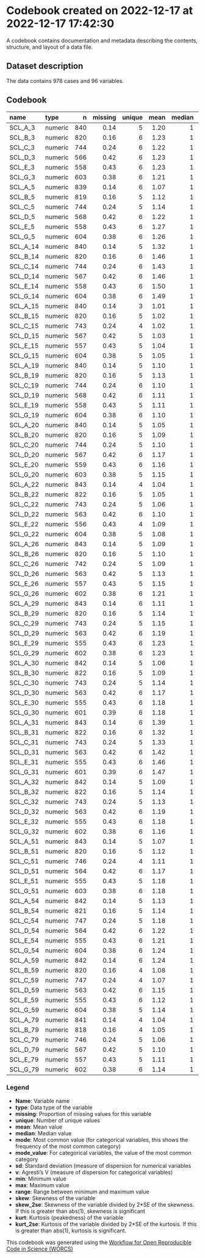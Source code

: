Codebook created on 2022-12-17 at 2022-12-17 17:42:30
================

A codebook contains documentation and metadata describing the contents,
structure, and layout of a data file.

## Dataset description

The data contains 978 cases and 96 variables.

## Codebook

| name      | type    |   n | missing | unique | mean | median | mode |   sd | min | max | range |  skew | skew_2se |   kurt | kurt_2se |
|:----------|:--------|----:|--------:|-------:|-----:|-------:|-----:|-----:|----:|----:|------:|------:|---------:|-------:|---------:|
| SCL_A\_3  | numeric | 840 |    0.14 |      5 | 1.20 |      1 |    1 | 0.48 |   1 |   4 |     3 |  2.49 |    14.74 |   6.20 |    18.40 |
| SCL_B\_3  | numeric | 820 |    0.16 |      6 | 1.23 |      1 |    1 | 0.56 |   1 |   5 |     4 |  2.82 |    16.51 |   9.02 |    26.44 |
| SCL_C\_3  | numeric | 744 |    0.24 |      6 | 1.22 |      1 |    1 | 0.55 |   1 |   5 |     4 |  2.90 |    16.19 |   9.31 |    26.00 |
| SCL_D\_3  | numeric | 566 |    0.42 |      6 | 1.23 |      1 |    1 | 0.60 |   1 |   5 |     4 |  3.34 |    16.27 |  12.99 |    31.67 |
| SCL_E\_3  | numeric | 558 |    0.43 |      6 | 1.23 |      1 |    1 | 0.55 |   1 |   5 |     4 |  2.94 |    14.21 |  10.32 |    25.00 |
| SCL_G\_3  | numeric | 603 |    0.38 |      6 | 1.21 |      1 |    1 | 0.56 |   1 |   5 |     4 |  3.19 |    16.03 |  11.51 |    28.96 |
| SCL_A\_5  | numeric | 839 |    0.14 |      6 | 1.07 |      1 |    1 | 0.33 |   1 |   5 |     4 |  6.01 |    35.62 |  47.34 |   140.37 |
| SCL_B\_5  | numeric | 819 |    0.16 |      5 | 1.12 |      1 |    1 | 0.41 |   1 |   4 |     3 |  3.80 |    22.22 |  15.64 |    45.83 |
| SCL_C\_5  | numeric | 744 |    0.24 |      5 | 1.14 |      1 |    1 | 0.43 |   1 |   4 |     3 |  3.82 |    21.30 |  17.43 |    48.69 |
| SCL_D\_5  | numeric | 568 |    0.42 |      6 | 1.22 |      1 |    1 | 0.56 |   1 |   5 |     4 |  3.01 |    14.67 |  10.03 |    24.51 |
| SCL_E\_5  | numeric | 558 |    0.43 |      6 | 1.27 |      1 |    1 | 0.69 |   1 |   5 |     4 |  2.95 |    14.24 |   9.00 |    21.79 |
| SCL_G\_5  | numeric | 604 |    0.38 |      6 | 1.26 |      1 |    1 | 0.61 |   1 |   5 |     4 |  2.86 |    14.38 |   9.41 |    23.70 |
| SCL_A\_14 | numeric | 840 |    0.14 |      5 | 1.32 |      1 |    1 | 0.58 |   1 |   4 |     3 |  1.95 |    11.58 |   4.16 |    12.33 |
| SCL_B\_14 | numeric | 820 |    0.16 |      6 | 1.46 |      1 |    1 | 0.76 |   1 |   5 |     4 |  1.83 |    10.70 |   3.25 |     9.53 |
| SCL_C\_14 | numeric | 744 |    0.24 |      6 | 1.43 |      1 |    1 | 0.75 |   1 |   5 |     4 |  2.14 |    11.92 |   5.23 |    14.60 |
| SCL_D\_14 | numeric | 567 |    0.42 |      6 | 1.46 |      1 |    1 | 0.79 |   1 |   5 |     4 |  2.01 |     9.81 |   4.28 |    10.44 |
| SCL_E\_14 | numeric | 558 |    0.43 |      6 | 1.50 |      1 |    1 | 0.84 |   1 |   5 |     4 |  1.97 |     9.50 |   3.92 |     9.50 |
| SCL_G\_14 | numeric | 604 |    0.38 |      6 | 1.49 |      1 |    1 | 0.78 |   1 |   5 |     4 |  1.82 |     9.13 |   3.26 |     8.21 |
| SCL_A\_15 | numeric | 840 |    0.14 |      3 | 1.01 |      1 |    1 | 0.08 |   1 |   2 |     1 | 11.68 |    69.25 | 134.68 |   399.57 |
| SCL_B\_15 | numeric | 820 |    0.16 |      5 | 1.02 |      1 |    1 | 0.17 |   1 |   4 |     3 | 11.54 |    67.59 | 161.33 |   472.95 |
| SCL_C\_15 | numeric | 743 |    0.24 |      4 | 1.02 |      1 |    1 | 0.16 |   1 |   4 |     3 | 11.44 |    63.79 | 166.65 |   465.17 |
| SCL_D\_15 | numeric | 567 |    0.42 |      5 | 1.03 |      1 |    1 | 0.22 |   1 |   4 |     3 |  8.81 |    42.95 |  91.03 |   222.20 |
| SCL_E\_15 | numeric | 557 |    0.43 |      5 | 1.04 |      1 |    1 | 0.24 |   1 |   4 |     3 |  7.64 |    36.90 |  67.50 |   163.32 |
| SCL_G\_15 | numeric | 604 |    0.38 |      5 | 1.05 |      1 |    1 | 0.32 |   1 |   4 |     3 |  6.96 |    34.98 |  52.58 |   132.42 |
| SCL_A\_19 | numeric | 840 |    0.14 |      5 | 1.10 |      1 |    1 | 0.34 |   1 |   4 |     3 |  4.15 |    24.57 |  20.41 |    60.54 |
| SCL_B\_19 | numeric | 820 |    0.16 |      5 | 1.13 |      1 |    1 | 0.44 |   1 |   4 |     3 |  3.70 |    21.65 |  14.58 |    42.75 |
| SCL_C\_19 | numeric | 744 |    0.24 |      6 | 1.10 |      1 |    1 | 0.39 |   1 |   5 |     4 |  5.10 |    28.47 |  32.80 |    91.62 |
| SCL_D\_19 | numeric | 568 |    0.42 |      6 | 1.11 |      1 |    1 | 0.41 |   1 |   5 |     4 |  4.81 |    23.48 |  28.38 |    69.33 |
| SCL_E\_19 | numeric | 558 |    0.43 |      5 | 1.11 |      1 |    1 | 0.38 |   1 |   4 |     3 |  4.05 |    19.60 |  18.97 |    45.93 |
| SCL_G\_19 | numeric | 604 |    0.38 |      6 | 1.10 |      1 |    1 | 0.40 |   1 |   5 |     4 |  5.08 |    25.54 |  31.00 |    78.08 |
| SCL_A\_20 | numeric | 840 |    0.14 |      5 | 1.05 |      1 |    1 | 0.27 |   1 |   4 |     3 |  6.44 |    38.18 |  49.69 |   147.42 |
| SCL_B\_20 | numeric | 820 |    0.16 |      5 | 1.09 |      1 |    1 | 0.35 |   1 |   5 |     4 |  4.93 |    28.84 |  30.64 |    89.83 |
| SCL_C\_20 | numeric | 744 |    0.24 |      5 | 1.10 |      1 |    1 | 0.36 |   1 |   4 |     3 |  4.24 |    23.65 |  20.59 |    57.52 |
| SCL_D\_20 | numeric | 567 |    0.42 |      6 | 1.17 |      1 |    1 | 0.55 |   1 |   5 |     4 |  3.88 |    18.90 |  16.99 |    41.48 |
| SCL_E\_20 | numeric | 559 |    0.43 |      6 | 1.16 |      1 |    1 | 0.51 |   1 |   5 |     4 |  4.07 |    19.69 |  19.81 |    48.01 |
| SCL_G\_20 | numeric | 603 |    0.38 |      5 | 1.15 |      1 |    1 | 0.43 |   1 |   4 |     3 |  3.28 |    16.48 |  11.64 |    29.29 |
| SCL_A\_22 | numeric | 843 |    0.14 |      4 | 1.04 |      1 |    1 | 0.21 |   1 |   3 |     2 |  5.71 |    33.88 |  35.32 |   104.98 |
| SCL_B\_22 | numeric | 822 |    0.16 |      5 | 1.05 |      1 |    1 | 0.26 |   1 |   4 |     3 |  5.79 |    33.97 |  39.45 |   115.79 |
| SCL_C\_22 | numeric | 743 |    0.24 |      5 | 1.06 |      1 |    1 | 0.30 |   1 |   4 |     3 |  5.43 |    30.25 |  32.39 |    90.42 |
| SCL_D\_22 | numeric | 563 |    0.42 |      6 | 1.10 |      1 |    1 | 0.41 |   1 |   5 |     4 |  4.73 |    22.97 |  26.54 |    64.55 |
| SCL_E\_22 | numeric | 556 |    0.43 |      4 | 1.09 |      1 |    1 | 0.33 |   1 |   3 |     2 |  3.95 |    19.06 |  16.02 |    38.72 |
| SCL_G\_22 | numeric | 604 |    0.38 |      5 | 1.08 |      1 |    1 | 0.37 |   1 |   4 |     3 |  5.34 |    26.85 |  31.96 |    80.50 |
| SCL_A\_26 | numeric | 843 |    0.14 |      5 | 1.09 |      1 |    1 | 0.32 |   1 |   4 |     3 |  4.07 |    24.14 |  19.21 |    57.09 |
| SCL_B\_26 | numeric | 820 |    0.16 |      5 | 1.10 |      1 |    1 | 0.36 |   1 |   4 |     3 |  4.41 |    25.82 |  22.58 |    66.18 |
| SCL_C\_26 | numeric | 742 |    0.24 |      5 | 1.09 |      1 |    1 | 0.34 |   1 |   4 |     3 |  4.38 |    24.38 |  22.83 |    63.68 |
| SCL_D\_26 | numeric | 563 |    0.42 |      5 | 1.13 |      1 |    1 | 0.43 |   1 |   5 |     4 |  4.39 |    21.33 |  26.16 |    63.64 |
| SCL_E\_26 | numeric | 557 |    0.43 |      5 | 1.15 |      1 |    1 | 0.43 |   1 |   4 |     3 |  3.19 |    15.42 |  10.49 |    25.37 |
| SCL_G\_26 | numeric | 602 |    0.38 |      6 | 1.21 |      1 |    1 | 0.53 |   1 |   5 |     4 |  3.03 |    15.22 |  10.65 |    26.78 |
| SCL_A\_29 | numeric | 843 |    0.14 |      6 | 1.11 |      1 |    1 | 0.40 |   1 |   5 |     4 |  4.94 |    29.33 |  31.82 |    94.58 |
| SCL_B\_29 | numeric | 820 |    0.16 |      5 | 1.14 |      1 |    1 | 0.43 |   1 |   4 |     3 |  3.55 |    20.81 |  13.98 |    40.99 |
| SCL_C\_29 | numeric | 743 |    0.24 |      5 | 1.15 |      1 |    1 | 0.46 |   1 |   4 |     3 |  3.65 |    20.33 |  14.88 |    41.52 |
| SCL_D\_29 | numeric | 563 |    0.42 |      6 | 1.19 |      1 |    1 | 0.55 |   1 |   5 |     4 |  3.76 |    18.24 |  16.96 |    41.25 |
| SCL_E\_29 | numeric | 555 |    0.43 |      6 | 1.23 |      1 |    1 | 0.57 |   1 |   5 |     4 |  3.08 |    14.84 |  11.37 |    27.46 |
| SCL_G\_29 | numeric | 602 |    0.38 |      6 | 1.23 |      1 |    1 | 0.59 |   1 |   5 |     4 |  3.10 |    15.58 |  11.01 |    27.68 |
| SCL_A\_30 | numeric | 842 |    0.14 |      5 | 1.06 |      1 |    1 | 0.28 |   1 |   4 |     3 |  6.32 |    37.49 |  49.21 |   146.18 |
| SCL_B\_30 | numeric | 822 |    0.16 |      5 | 1.09 |      1 |    1 | 0.36 |   1 |   4 |     3 |  4.47 |    26.18 |  22.19 |    65.12 |
| SCL_C\_30 | numeric | 743 |    0.24 |      5 | 1.14 |      1 |    1 | 0.44 |   1 |   4 |     3 |  3.55 |    19.82 |  13.95 |    38.93 |
| SCL_D\_30 | numeric | 563 |    0.42 |      6 | 1.17 |      1 |    1 | 0.53 |   1 |   5 |     4 |  3.83 |    18.58 |  17.10 |    41.59 |
| SCL_E\_30 | numeric | 555 |    0.43 |      6 | 1.18 |      1 |    1 | 0.53 |   1 |   5 |     4 |  3.75 |    18.08 |  16.63 |    40.18 |
| SCL_G\_30 | numeric | 601 |    0.39 |      6 | 1.18 |      1 |    1 | 0.56 |   1 |   5 |     4 |  3.70 |    18.55 |  15.18 |    38.14 |
| SCL_A\_31 | numeric | 843 |    0.14 |      6 | 1.39 |      1 |    1 | 0.65 |   1 |   5 |     4 |  1.77 |    10.50 |   3.24 |     9.63 |
| SCL_B\_31 | numeric | 822 |    0.16 |      6 | 1.32 |      1 |    1 | 0.66 |   1 |   5 |     4 |  2.45 |    14.36 |   6.84 |    20.08 |
| SCL_C\_31 | numeric | 743 |    0.24 |      5 | 1.33 |      1 |    1 | 0.65 |   1 |   4 |     3 |  2.14 |    11.95 |   4.58 |    12.79 |
| SCL_D\_31 | numeric | 563 |    0.42 |      6 | 1.42 |      1 |    1 | 0.78 |   1 |   5 |     4 |  2.11 |    10.27 |   4.56 |    11.10 |
| SCL_E\_31 | numeric | 555 |    0.43 |      6 | 1.46 |      1 |    1 | 0.80 |   1 |   5 |     4 |  1.93 |     9.33 |   3.49 |     8.43 |
| SCL_G\_31 | numeric | 601 |    0.39 |      6 | 1.47 |      1 |    1 | 0.76 |   1 |   5 |     4 |  1.86 |     9.35 |   3.75 |     9.43 |
| SCL_A\_32 | numeric | 842 |    0.14 |      5 | 1.09 |      1 |    1 | 0.33 |   1 |   4 |     3 |  4.37 |    25.91 |  22.91 |    68.05 |
| SCL_B\_32 | numeric | 822 |    0.16 |      5 | 1.14 |      1 |    1 | 0.41 |   1 |   4 |     3 |  3.24 |    19.02 |  10.86 |    31.87 |
| SCL_C\_32 | numeric | 743 |    0.24 |      5 | 1.13 |      1 |    1 | 0.42 |   1 |   4 |     3 |  3.48 |    19.42 |  13.01 |    36.31 |
| SCL_D\_32 | numeric | 563 |    0.42 |      6 | 1.19 |      1 |    1 | 0.53 |   1 |   5 |     4 |  3.60 |    17.48 |  15.56 |    37.84 |
| SCL_E\_32 | numeric | 555 |    0.43 |      6 | 1.18 |      1 |    1 | 0.57 |   1 |   5 |     4 |  4.03 |    19.43 |  18.80 |    45.40 |
| SCL_G\_32 | numeric | 602 |    0.38 |      6 | 1.16 |      1 |    1 | 0.49 |   1 |   5 |     4 |  3.70 |    18.55 |  16.07 |    40.40 |
| SCL_A\_51 | numeric | 843 |    0.14 |      5 | 1.07 |      1 |    1 | 0.30 |   1 |   4 |     3 |  5.32 |    31.57 |  34.02 |   101.12 |
| SCL_B\_51 | numeric | 820 |    0.16 |      5 | 1.12 |      1 |    1 | 0.38 |   1 |   4 |     3 |  3.58 |    20.99 |  13.74 |    40.27 |
| SCL_C\_51 | numeric | 746 |    0.24 |      4 | 1.11 |      1 |    1 | 0.36 |   1 |   3 |     2 |  3.26 |    18.22 |  10.65 |    29.80 |
| SCL_D\_51 | numeric | 564 |    0.42 |      6 | 1.17 |      1 |    1 | 0.53 |   1 |   5 |     4 |  4.09 |    19.86 |  20.01 |    48.72 |
| SCL_E\_51 | numeric | 555 |    0.43 |      5 | 1.18 |      1 |    1 | 0.50 |   1 |   4 |     3 |  3.16 |    15.26 |  11.06 |    26.72 |
| SCL_G\_51 | numeric | 603 |    0.38 |      6 | 1.18 |      1 |    1 | 0.50 |   1 |   5 |     4 |  3.53 |    17.75 |  14.74 |    37.10 |
| SCL_A\_54 | numeric | 842 |    0.14 |      5 | 1.13 |      1 |    1 | 0.40 |   1 |   5 |     4 |  3.65 |    21.65 |  17.09 |    50.75 |
| SCL_B\_54 | numeric | 821 |    0.16 |      5 | 1.14 |      1 |    1 | 0.42 |   1 |   4 |     3 |  3.32 |    19.43 |  12.35 |    36.24 |
| SCL_C\_54 | numeric | 747 |    0.24 |      5 | 1.18 |      1 |    1 | 0.49 |   1 |   4 |     3 |  2.96 |    16.54 |   8.85 |    24.77 |
| SCL_D\_54 | numeric | 564 |    0.42 |      6 | 1.22 |      1 |    1 | 0.59 |   1 |   5 |     4 |  3.62 |    17.61 |  16.04 |    39.04 |
| SCL_E\_54 | numeric | 555 |    0.43 |      6 | 1.21 |      1 |    1 | 0.58 |   1 |   5 |     4 |  3.55 |    17.14 |  14.80 |    35.74 |
| SCL_G\_54 | numeric | 604 |    0.38 |      6 | 1.24 |      1 |    1 | 0.62 |   1 |   5 |     4 |  3.25 |    16.37 |  11.98 |    30.18 |
| SCL_A\_59 | numeric | 842 |    0.14 |      6 | 1.24 |      1 |    1 | 0.52 |   1 |   5 |     4 |  2.67 |    15.85 |   9.84 |    29.23 |
| SCL_B\_59 | numeric | 820 |    0.16 |      4 | 1.08 |      1 |    1 | 0.31 |   1 |   3 |     2 |  4.21 |    24.67 |  18.53 |    54.32 |
| SCL_C\_59 | numeric | 747 |    0.24 |      4 | 1.07 |      1 |    1 | 0.31 |   1 |   3 |     2 |  4.46 |    24.95 |  20.66 |    57.81 |
| SCL_D\_59 | numeric | 563 |    0.42 |      6 | 1.15 |      1 |    1 | 0.47 |   1 |   5 |     4 |  3.91 |    19.00 |  18.37 |    44.68 |
| SCL_E\_59 | numeric | 555 |    0.43 |      6 | 1.12 |      1 |    1 | 0.44 |   1 |   5 |     4 |  4.94 |    23.82 |  30.20 |    72.94 |
| SCL_G\_59 | numeric | 604 |    0.38 |      5 | 1.14 |      1 |    1 | 0.48 |   1 |   4 |     3 |  3.89 |    19.59 |  16.25 |    40.92 |
| SCL_A\_79 | numeric | 841 |    0.14 |      4 | 1.04 |      1 |    1 | 0.21 |   1 |   3 |     2 |  5.53 |    32.79 |  32.72 |    97.12 |
| SCL_B\_79 | numeric | 818 |    0.16 |      4 | 1.05 |      1 |    1 | 0.23 |   1 |   3 |     2 |  5.02 |    29.39 |  26.99 |    79.03 |
| SCL_C\_79 | numeric | 746 |    0.24 |      5 | 1.06 |      1 |    1 | 0.28 |   1 |   4 |     3 |  5.91 |    33.04 |  42.82 |   119.75 |
| SCL_D\_79 | numeric | 567 |    0.42 |      5 | 1.10 |      1 |    1 | 0.39 |   1 |   5 |     4 |  5.53 |    26.93 |  39.49 |    96.38 |
| SCL_E\_79 | numeric | 557 |    0.43 |      5 | 1.11 |      1 |    1 | 0.41 |   1 |   4 |     3 |  4.25 |    20.52 |  19.85 |    48.02 |
| SCL_G\_79 | numeric | 602 |    0.38 |      6 | 1.14 |      1 |    1 | 0.49 |   1 |   5 |     4 |  4.26 |    21.37 |  20.33 |    51.12 |

### Legend

- **Name**: Variable name
- **type**: Data type of the variable
- **missing**: Proportion of missing values for this variable
- **unique**: Number of unique values
- **mean**: Mean value
- **median**: Median value
- **mode**: Most common value (for categorical variables, this shows the
  frequency of the most common category)
- **mode_value**: For categorical variables, the value of the most
  common category
- **sd**: Standard deviation (measure of dispersion for numerical
  variables
- **v**: Agresti’s V (measure of dispersion for categorical variables)
- **min**: Minimum value
- **max**: Maximum value
- **range**: Range between minimum and maximum value
- **skew**: Skewness of the variable
- **skew_2se**: Skewness of the variable divided by 2\*SE of the
  skewness. If this is greater than abs(1), skewness is significant
- **kurt**: Kurtosis (peakedness) of the variable
- **kurt_2se**: Kurtosis of the variable divided by 2\*SE of the
  kurtosis. If this is greater than abs(1), kurtosis is significant.

This codebook was generated using the [Workflow for Open Reproducible
Code in Science (WORCS)](https://osf.io/zcvbs/)
